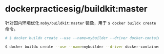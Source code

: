 # dockerpracticesig/buildkit:master

针对国内环境优化 `moby/buildkit:master` 镜像，用于 `$ docker buildx create` 命令。

```bash
# $ docker buildx create --use --name=mybuilder --driver docker-container

$ docker buildx create --use --name=mybuilder --driver docker-container --driver-opt image=dockerpracticesig/buildkit:master
```
